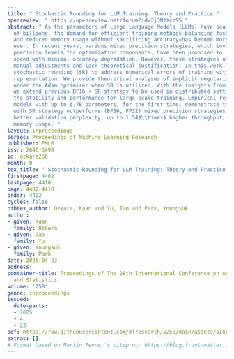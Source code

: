 ```yaml
---
title: " Stochastic Rounding for LLM Training: Theory and Practice "
openreview: " https://openreview.net/forum?id=3j3NtXcc95 "
abstract: " As the parameters of Large Language Models (LLMs) have scaled to hundreds
  of billions, the demand for efficient training methods—balancing faster computation
  and reduced memory usage without sacrificing accuracy—has become more critical than
  ever. In recent years, various mixed precision strategies, which involve different
  precision levels for optimization components, have been proposed to increase training
  speed with minimal accuracy degradation. However, these strategies often require
  manual adjustments and lack theoretical justification. In this work, we leverage
  stochastic rounding (SR) to address numerical errors of training with low-precision
  representation. We provide theoretical analyses of implicit regularization and convergence
  under the Adam optimizer when SR is utilized. With the insights from these analyses,
  we extend previous BF16 + SR strategy to be used in distributed settings, enhancing
  the stability and performance for large scale training. Empirical results from pre-training
  models with up to 6.7B parameters, for the first time, demonstrate that our BF16
  with SR strategy outperforms (BF16, FP32) mixed precision strategies, achieving
  better validation perplexity, up to 1.54$\\times$ higher throughput, and 30% lower
  memory usage. "
layout: inproceedings
series: Proceedings of Machine Learning Research
publisher: PMLR
issn: 2640-3498
id: ozkara25b
month: 0
tex_title: " Stochastic Rounding for LLM Training: Theory and Practice "
firstpage: 4402
lastpage: 4410
page: 4402-4410
order: 4402
cycles: false
bibtex_author: Ozkara, Kaan and Yu, Tao and Park, Youngsuk
author:
- given: Kaan
  family: Ozkara
- given: Tao
  family: Yu
- given: Youngsuk
  family: Park
date: 2025-04-23
address:
container-title: Proceedings of The 28th International Conference on Artificial Intelligence
  and Statistics
volume: '258'
genre: inproceedings
issued:
  date-parts:
  - 2025
  - 4
  - 23
pdf: https://raw.githubusercontent.com/mlresearch/v258/main/assets/ozkara25b/ozkara25b.pdf
extras: []
# Format based on Martin Fenner's citeproc: https://blog.front-matter.io/posts/citeproc-yaml-for-bibliographies/
---
```

